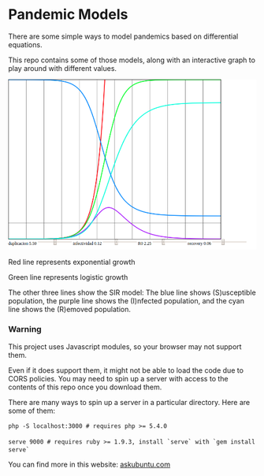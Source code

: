 # Pandemic Models

There are some simple ways to model pandemics based on differential equations.

This repo contains some of those models, along with an interactive graph to play around with different values.

![Screenshot of the program](./img/img1.png)

Red line represents exponential growth

Green line represents logistic growth

The other three lines show the SIR model: The blue line shows (S)usceptible population, the purple line shows the (I)nfected population, and the cyan line shows the (R)emoved population.

### Warning

This project uses Javascript modules, so your browser may not support them.

Even if it does support them, it might not be able to load the code due to CORS policies. You may need to spin up a server with access to the contents of this repo once you download them.

There are many ways to spin up a server in a particular directory. Here are some of them:

```shell
php -S localhost:3000 # requires php >= 5.4.0

serve 9000 # requires ruby >= 1.9.3, install `serve` with `gem install serve`
```

You can find more in this website: [askubuntu.com](https://askubuntu.com/questions/377389/how-to-easily-start-a-webserver-in-any-folder)
